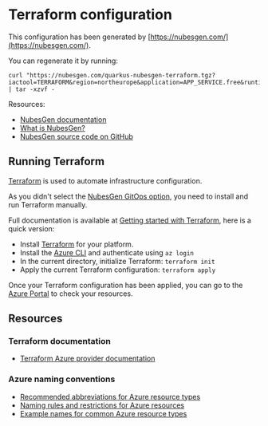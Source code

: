 # Terraform configuration

This configuration has been generated by [https://nubesgen.com/](https://nubesgen.com/).

You can regenerate it by running:

```
curl "https://nubesgen.com/quarkus-nubesgen-terraform.tgz?iactool=TERRAFORM&region=northeurope&application=APP_SERVICE.free&runtime=QUARKUS&database=NONE.free" | tar -xzvf -
```

Resources:
- [NubesGen documentation](https://docs.nubesgen.com)
- [What is NubesGen?](https://docs.nubesgen.com/what-is-nubesgen/overview/)
- [NubesGen source code on GitHub](https://github.com/microsoft/NubesGen)

## Running Terraform

[Terraform](https://www.terraform.io/) is used to automate infrastructure configuration.

As you didn't select the [NubesGen GitOps option](https://docs.nubesgen.com/gitops/gitops-quick-start/), you need to install and run Terraform manually.

Full documentation is available at [Getting started with Terraform](https://docs.nubesgen.com/getting-started/terraform/), here is a quick version:

- Install [Terraform](https://www.terraform.io/) for your platform.
- Install the [Azure CLI](https://aka.ms/nubesgen-install-az-cli) and authenticate using `az login`
- In the current directory, initialize Terraform: `terraform init`
- Apply the current Terraform configuration: `terraform apply`

Once your Terraform configuration has been applied, you can go to the [Azure Portal](https://aka.ms/nubesgen-portal) to check your resources.

## Resources

### Terraform documentation

- [Terraform Azure provider documentation](https://registry.terraform.io/providers/hashicorp/azurerm/latest/docs)

### Azure naming conventions

- [Recommended abbreviations for Azure resource types](https://aka.ms/nubesgen-recommended-abbreviations)
- [Naming rules and restrictions for Azure resources](https://aka.ms/nubesgen-naming-rules)
- [Example names for common Azure resource types](https://aka.ms/nubesgen-caf-example-names)
